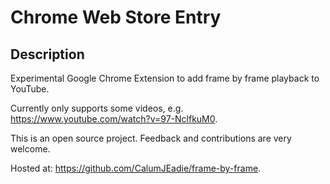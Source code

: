 Chrome Web Store Entry
======================

Description
-----------

Experimental Google Chrome Extension to add frame by frame playback to YouTube.

Currently only supports some videos, e.g. https://www.youtube.com/watch?v=97-NclfkuM0.

This is an open source project. Feedback and contributions are very welcome.

Hosted at: https://github.com/CalumJEadie/frame-by-frame.